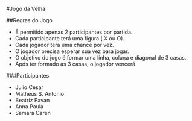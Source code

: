 #Jogo da Velha

##Regras do Jogo

- É  permitido apenas 2 participantes por partida.
- Cada participante terá uma figura ( X ou O).
- Cada jogador terá uma chance por vez.
- O jogador precisa esperar sua vez para jogar.
- O objetivo do jogo é formar uma linha, coluna e diagonal de 3 casas.
- Após ter formado as 3 casas, o jogador vencerá.

###Participantes

- Julio Cesar
- Matheus S. Antonio
- Beatriz Pavan
- Anna Paula
- Samara Caren

